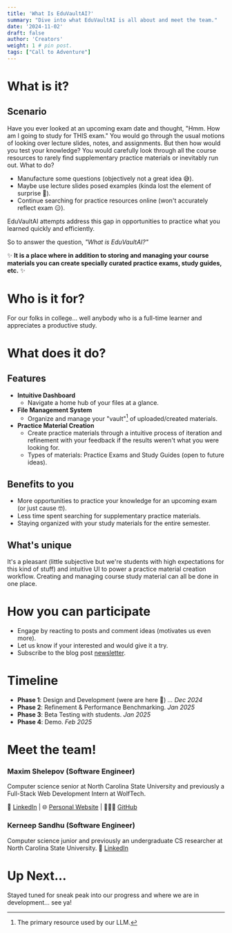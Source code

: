 ```yaml
---
title: 'What Is EduVaultAI?'
summary: "Dive into what EduVaultAI is all about and meet the team."
date: '2024-11-02'
draft: false
author: 'Creators'
weight: 1 # pin post.
tags: ["Call to Adventure"]
---
```

# What is it?
## Scenario
Have you ever looked at an upcoming exam date and thought, "Hmm. How am I going to study for THIS exam." You would go through the usual motions of looking over lecture slides, notes, and assignments.
But then how would you test your knowledge? You would carefully look through all the course resources to rarely find supplementary practice materials or inevitably run out. What to do?
- Manufacture some questions (objectively not a great idea 😅).
- Maybe use lecture slides posed examples (kinda lost the element of surprise 🤨).
- Continue searching for practice resources online (won't accurately reflect exam 😑).

EduVaultAI attempts address this gap in opportunities to practice what you learned quickly and efficiently.

So to answer the question, *"What is EduVaultAI?"*

✨ **It is a place where in addition to storing and managing your course materials you can create specially curated practice exams, study guides, etc.** ✨

# Who is it for?
For our folks in college... well anybody who is a full-time learner and appreciates a productive study.

# What does it do?
## Features
- **Intuitive Dashboard**
  - Navigate a home hub of your files at a glance.
- **File Management System**
  - Organize and manage your "vault"[^1] of uploaded/created materials.
- **Practice Material Creation**
  - Create practice materials through a intuitive process of iteration and refinement with your feedback if the results weren't what you were looking for.
  - Types of materials: Practice Exams and Study Guides (open to future ideas).

[^1]: The primary resource used by our LLM.

## Benefits to you
- More opportunities to practice your knowledge for an upcoming exam (or just cause 🤓).
- Less time spent searching for supplementary practice materials.
- Staying organized with your study materials for the entire semester.

## What's unique
It's a pleasant (little subjective but we're students with high expectations for this kind of stuff) and intuitive UI to power a practice material creation workflow.
Creating and managing course study material can all be done in one place.

# How you can participate
- Engage by reacting to posts and comment ideas (motivates us even more).
- Let us know if your interested and would give it a try.
- Subscribe to the blog post [newsletter](https://cdn.forms-content.sg-form.com/a315c4fd-a13e-11ef-b026-4e96dbe17048).

# Timeline
- **Phase 1**: Design and Development (were are here 📍) *... Dec 2024*
- **Phase 2**: Refinement & Performance Benchmarking. *Jan 2025*
- **Phase 3**: Beta Testing with students. *Jan 2025*
- **Phase 4**: Demo. *Feb 2025*

# Meet the team!

### Maxim Shelepov (Software Engineer)
Computer science senior at North Carolina State University and previously a Full-Stack Web Development Intern at WolfTech.

👔 [LinkedIn](https://www.linkedin.com/in/maxim-shelepov1/) | 🌐 [Personal Website](https://maxshelepov.com) | 👨🏻‍💻 [GitHub](https://github.com/feifyKike)

### Kerneep Sandhu (Software Engineer)
Computer science junior and previously an undergraduate CS researcher at North Carolina State University.
👔 [LinkedIn](https://www.linkedin.com/in/kerneep-s)  

# Up Next...
Stayed tuned for sneak peak into our progress and where we are in development... see ya!
